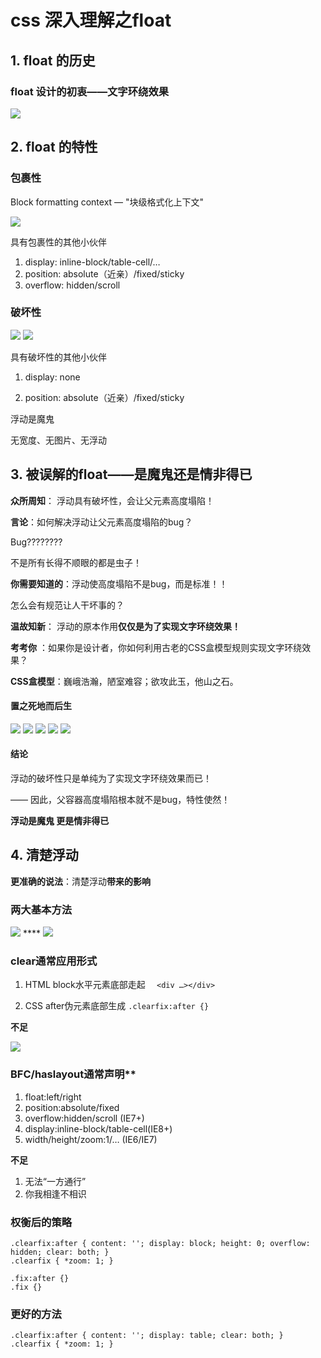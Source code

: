 
# css 深入理解之float

## 1. float 的历史

### float 设计的初衷——文字环绕效果

<img src="https://user-images.githubusercontent.com/20238205/30202467-27463d4e-94b1-11e7-9199-6966a6596daf.png">



## 2. float 的特性

### 包裹性

Block formatting context — "块级格式化上下文"

<img src="https://user-images.githubusercontent.com/20238205/30202504-4668d2fe-94b1-11e7-92e7-13e7ceade47d.png">

具有包裹性的其他小伙伴

1. display: inline-block/table-cell/…
2. position: absolute（近亲）/fixed/sticky
3. overflow: hidden/scroll

### 破坏性


<img src="https://user-images.githubusercontent.com/20238205/30202509-469960f4-94b1-11e7-8322-91f4263379b0.png">

<img src="https://user-images.githubusercontent.com/20238205/30202505-46796c22-94b1-11e7-8a4c-34ba9392ed4c.png">


具有破坏性的其他小伙伴

1. display: none

2. position: absolute（近亲）/fixed/sticky


浮动是魔鬼 

无宽度、无图片、无浮动


## 3. 被误解的float——是魔鬼还是情非得已

**众所周知**： 浮动具有破坏性，会让父元素高度塌陷！


**言论**：如何解决浮动让父元素高度塌陷的bug？


Bug???????? 

不是所有长得不顺眼的都是虫子！


**你需要知道的**：浮动使高度塌陷不是bug，而是标准！！


怎么会有规范让人干坏事的？

**温故知新**： 浮动的原本作用**仅仅是为了实现文字环绕效果！**

**考考你** ：如果你是设计者，你如何利用古老的CSS盒模型规则实现文字环绕效果？



**CSS盒模型**：巍峨浩瀚，陋室难容；欲攻此玉，他山之石。


#### 置之死地而后生


<img src="https://user-images.githubusercontent.com/20238205/30202502-4654140e-94b1-11e7-9b91-6a0af5e1e628.png">

<img src="https://user-images.githubusercontent.com/20238205/30202503-46549014-94b1-11e7-991a-e92618618d91.png">

<img src="https://user-images.githubusercontent.com/20238205/30202508-46863ca4-94b1-11e7-9487-6592461105dd.png">

<img src="https://user-images.githubusercontent.com/20238205/30202507-46843328-94b1-11e7-8f9e-4a5c41d7e745.png">

<img src="https://user-images.githubusercontent.com/20238205/30202510-469a9e9c-94b1-11e7-99e3-dbe449c13c84.png">


#### 结论

浮动的破坏性只是单纯为了实现文字环绕效果而已！ 

—— 因此，父容器高度塌陷根本就不是bug，特性使然！

**浮动是魔鬼  更是情非得已**



## 4. 清楚浮动

**更准确的说法**：清楚浮动**带来的影响**

### 两大基本方法



<img src="1">
****
<img src="2">

### clear通常应用形式

1. HTML block水平元素底部走起   `  <div …></div>`

2. CSS after伪元素底部生成     `.clearfix:after {}`


**不足**

<img src="3">


### BFC/haslayout通常声明**

 1. float:left/right
 2. position:absolute/fixed
 3. overflow:hidden/scroll (IE7+)
 4. display:inline-block/table-cell(IE8+)
 5. width/height/zoom:1/… (IE6/IE7)

**不足**

 1. 无法“一方通行”
 2. 你我相逢不相识


### 权衡后的策略

```
.clearfix:after { content: ''; display: block; height: 0; overflow: hidden; clear: both; }
.clearfix { *zoom: 1; }
```
```
.fix:after {}
.fix {}
```

### 更好的方法

```
.clearfix:after { content: ''; display: table; clear: both; }
.clearfix { *zoom: 1; }
```



















